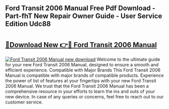 ## Ford Transit 2006 Manual Free Pdf Download - Part-fhT New Repair Owner Guide - User Service Edition Udc88

# <h2><a href="http://cf27441.oget.top/?id=Ford+Transit+2006+Manual">🔗Download New 👉🔴 Ford Transit 2006 Manual</a></h2>

[![Ford Transit 2006 Manual new download](https://i.imgur.com/5g1atiW.png)](http://cf27441.oget.top/?id=Ford+Transit+2006+Manual)
Welcome to the ultimate guide for your new Ford Transit 2006 Manual, designed to ensure a smooth and efficient experience. Compatible with Major Brands This Ford Transit 2006 Manual is compatible with major brands of compatible products. Experience the power of list of features at your fingertips with your new Ford Transit 2006 Manual. We trust that the Ford Transit 2006 Manual has been a comprehensive resource in your efforts to learn the ins and outs of your new device. In case of any queries or concerns, feel free to reach out to our customer service.
